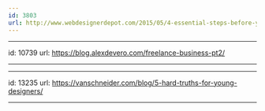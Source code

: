```yaml
---
id: 3803
url: http://www.webdesignerdepot.com/2015/05/4-essential-steps-before-you-launch-your-design-startup/
---
```


---
id: 10739
url: https://blog.alexdevero.com/freelance-business-pt2/

---

---
id: 13235
url: https://vanschneider.com/blog/5-hard-truths-for-young-designers/

---








